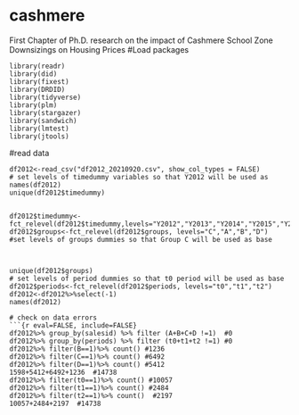 # cashmere
First Chapter of Ph.D. research on the impact of Cashmere School Zone Downsizings on Housing Prices
#Load packages
```{r load packages, message=FALSE, warning=FALSE}
library(readr)
library(did)
library(fixest)
library(DRDID)
library(tidyverse)
library(plm)
library(stargazer)
library(sandwich)
library(lmtest)
library(jtools)
```


#read data
```{r}
df2012<-read_csv("df2012_20210920.csv", show_col_types = FALSE)
# set levels of timedummy variables so that Y2012 will be used as 
names(df2012)
unique(df2012$timedummy)


df2012$timedummy<-fct_relevel(df2012$timedummy,levels="Y2012","Y2013","Y2014","Y2015","Y2016","Y2017","janapr18","t1","t2")
df2012$groups<-fct_relevel(df2012$groups, levels="C","A","B","D")
#set levels of groups dummies so that Group C will be used as base



unique(df2012$groups)
# set levels of period dummies so that t0 period will be used as base
df2012$periods<-fct_relevel(df2012$periods, levels="t0","t1","t2")
df2012<-df2012%>%select(-1)
names(df2012)

# check on data errors
```{r eval=FALSE, include=FALSE}
df2012%>% group_by(salesid) %>% filter (A+B+C+D !=1)  #0
df2012%>% group_by(periods) %>% filter (t0+t1+t2 !=1) #0
df2012%>% filter(B==1)%>% count() #1236
df2012%>% filter(C==1)%>% count() #6492
df2012%>% filter(D==1)%>% count() #5412
1598+5412+6492+1236  #14738
df2012%>% filter(t0==1)%>% count() #10057
df2012%>% filter(t1==1)%>% count() #2484 
df2012%>% filter(t2==1)%>% count()  #2197
10057+2484+2197  #14738 



```
